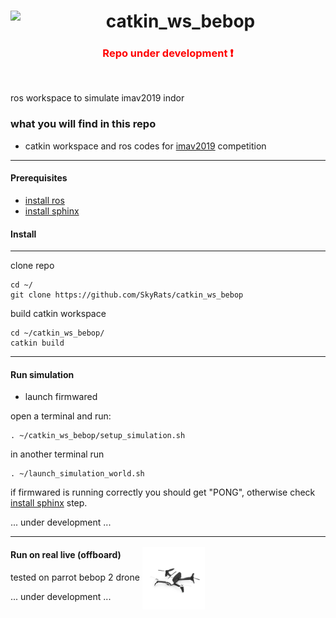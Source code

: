 # <img align="left" src="https://avatars1.githubusercontent.com/u/36579711?s=200&v=4" width="40" ><div style="text-align:center">catkin_ws_bebop</div>

### <div style="text-align:center;color:red"><bold >Repo under development</bold> :exclamation:</div>

<br>

ros workspace to simulate imav2019 indor


### what you will find in this repo
* catkin workspace and ros codes for [imav2019](https://imav2019.org/) competition

----
#### Prerequisites
* [install ros](http://wiki.ros.org/kinetic/Installation/Ubuntu)
* [install sphinx](https://github.com/Insper/bebop_sphinx)

#### Install
-----
clone repo
```
cd ~/
git clone https://github.com/SkyRats/catkin_ws_bebop
```

build catkin workspace
```
cd ~/catkin_ws_bebop/
catkin build
```
----
#### Run simulation
* launch firmwared

open a terminal and run:
```
. ~/catkin_ws_bebop/setup_simulation.sh
```
in another terminal run
```
. ~/launch_simulation_world.sh
```
if firmwared is running correctly you should get "PONG", otherwise check [install sphinx](https://github.com/Insper/bebop_sphinx) step.

... under development ...

----

#### Run on real live (offboard)
tested on parrot bebop 2 drone  <img align="center" style="margin:-50px 0px -50px 0px;" src=".assets/parrot-bebop-2" width="100" >

... under development ...



